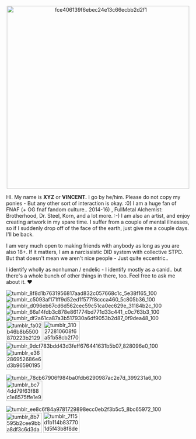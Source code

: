 <p align="center"> <img width="500" height="500" alt="fce406139f6ebec24e13c66ecbb2d2f1" src="https://github.com/user-attachments/assets/01e8aae9-4fed-4cce-b9eb-6b4374a95af0" />

  
  HI. My name is <b>XYZ</b> or <b>VINCENT.</b> I go by he/him.
Please do not copy my ponies - But any other sort of interaction is okay. :0)
I am a huge fan of FNAF (+ OG fnaf fandom culture.. 2014-16) , FullMetal Alchemist: Brotherhood, Dr. Steel, Korn, and a lot more. :-) I am also an artist, and enjoy creating artwork in my spare time.
I suffer from a couple of mental illnesses, so if I suddenly drop off of the face of the earth, just give me a couple days. I'll be back.

I am very much open to making friends with anybody as long as you are also 18+.
If it matters, I am a narcissistic DID system with collective STPD. But that doesn't mean we aren't nice people - Just quite eccentric..

I identify wholly as nonhuman / endelic - I identify mostly as a canid.. but there's a whole bunch of other things in there, too. Feel free to ask me about it. ♥</p>
![tumblr_8f8d1b7631956817aad832c057668c1c_5e38f165_100](https://github.com/user-attachments/assets/eaa59380-fae0-4c03-8893-dce71843ca5c)
![tumblr_c5093af171ff9d52ed1f577f8ccca460_5c805b36_100](https://github.com/user-attachments/assets/b4978a46-1e10-4f19-af05-3491f0138530)
![tumblr_d096eb67cd6d562cec59c51ca0ec629e_31184b2c_100](https://github.com/user-attachments/assets/4022d8ce-02ea-4966-a1b9-8924c8bd49c2)
![tumblr_66a14fdb3c878e861774bd771d33c441_c0c763b3_100](https://github.com/user-attachments/assets/2c5e5210-8d9c-4ff6-bf13-c07ef9a04ac1)
![tumblr_df2a61ca87a3b517930a6df9053b2d87_0f9dea48_100](https://github.com/user-attachments/assets/81b67865-caa4-47fa-9e2d-377449753a73)
<img width="99" height="55" alt="tumblr_fa02b46b8b5500870223b2129d7218a9_2497b93b_100" src="https://github.com/user-attachments/assets/15e47dba-5914-4b4e-8d2a-846ada72ec1c" />
<img width="99" height="56" alt="tumblr_310272810608f6a5fb58cb2f70c59ace_c0203ad7_100" src="https://github.com/user-attachments/assets/cfb3427d-2fe0-4866-893e-731efd3fe384" />
![tumblr_9dcf783bdd43d3feff676441631b5b07_828096e0_100](https://github.com/user-attachments/assets/71a3dc53-b720-44b3-9435-90d36225dbf8)
<img width="99" height="56" alt="tumblr_e36286952686e6d3b965901950ecd590_da275d2d_100" src="https://github.com/user-attachments/assets/b1708089-f3b9-4208-8e4c-7b9b7733070f" />


![tumblr_78cb67906f984ba0fdb6290987ac2e7d_399231a6_100](https://github.com/user-attachments/assets/da27a877-a2ff-4cdf-98d0-d8f8a89738bc)
<img width="99" height="55" alt="tumblr_bc74dd79f63f88c1e8575ffe1e979a72_add9fbe1_250" src="https://github.com/user-attachments/assets/9da41017-6887-471e-9c99-bffc46bea7fb" />

![tumblr_ee8c6f84a9781729898ecc0eb2f3b5c5_8bc65972_100](https://github.com/user-attachments/assets/29a81c7f-87cd-4a41-bd5c-43fae8fbe07f)
<img width="98" height="54" alt="tumblr_8b7595b2cee9bba8df3c6d3da550a9b7_0cbfe5c9_100" src="https://github.com/user-attachments/assets/6358970a-0fb3-4d1c-9d45-f97631f684e6" />
<img width="99" height="56" alt="tumblr_7f15d1b114b837701d5f43b8f8de06ab_41701b74_100" src="https://github.com/user-attachments/assets/9d6fb5d8-9f7a-4a6f-8d44-7e1986766d6a" />
